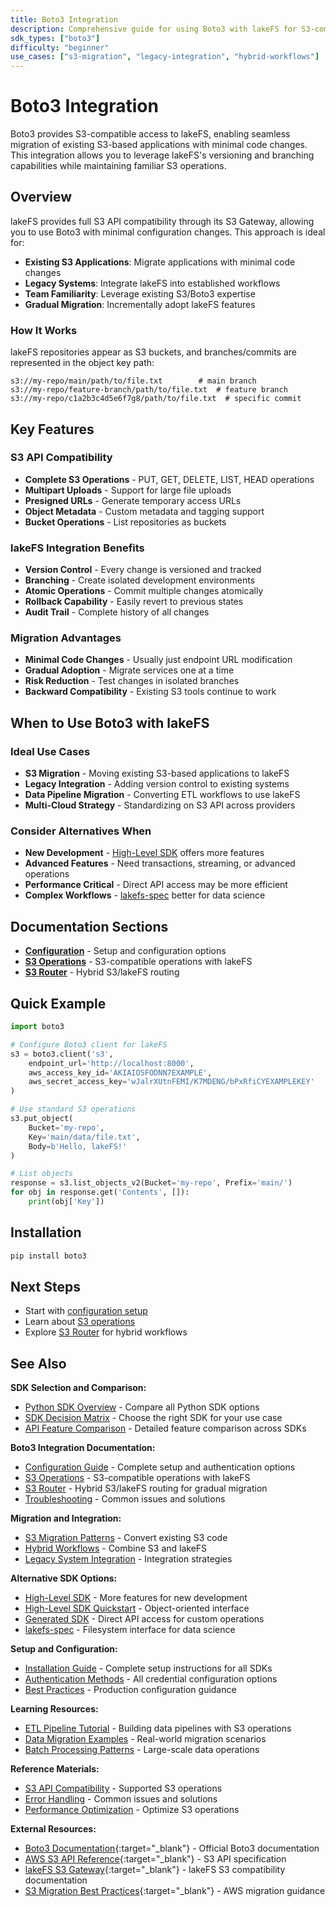 ```yaml
---
title: Boto3 Integration
description: Comprehensive guide for using Boto3 with lakeFS for S3-compatible operations
sdk_types: ["boto3"]
difficulty: "beginner"
use_cases: ["s3-migration", "legacy-integration", "hybrid-workflows"]
---
```


# Boto3 Integration

Boto3 provides S3-compatible access to lakeFS, enabling seamless migration of existing S3-based applications with minimal code changes. This integration allows you to leverage lakeFS's versioning and branching capabilities while maintaining familiar S3 operations.

## Overview

lakeFS provides full S3 API compatibility through its S3 Gateway, allowing you to use Boto3 with minimal configuration changes. This approach is ideal for:

- **Existing S3 Applications**: Migrate applications with minimal code changes
- **Legacy Systems**: Integrate lakeFS into established workflows
- **Team Familiarity**: Leverage existing S3/Boto3 expertise
- **Gradual Migration**: Incrementally adopt lakeFS features

### How It Works

lakeFS repositories appear as S3 buckets, and branches/commits are represented in the object key path:

```
s3://my-repo/main/path/to/file.txt        # main branch
s3://my-repo/feature-branch/path/to/file.txt  # feature branch
s3://my-repo/c1a2b3c4d5e6f7g8/path/to/file.txt  # specific commit
```

## Key Features

### S3 API Compatibility
- **Complete S3 Operations** - PUT, GET, DELETE, LIST, HEAD operations
- **Multipart Uploads** - Support for large file uploads
- **Presigned URLs** - Generate temporary access URLs
- **Object Metadata** - Custom metadata and tagging support
- **Bucket Operations** - List repositories as buckets

### lakeFS Integration Benefits
- **Version Control** - Every change is versioned and tracked
- **Branching** - Create isolated development environments
- **Atomic Operations** - Commit multiple changes atomically
- **Rollback Capability** - Easily revert to previous states
- **Audit Trail** - Complete history of all changes

### Migration Advantages
- **Minimal Code Changes** - Usually just endpoint URL modification
- **Gradual Adoption** - Migrate services one at a time
- **Risk Reduction** - Test changes in isolated branches
- **Backward Compatibility** - Existing S3 tools continue to work

## When to Use Boto3 with lakeFS

### Ideal Use Cases
- **S3 Migration** - Moving existing S3-based applications to lakeFS
- **Legacy Integration** - Adding version control to existing systems
- **Data Pipeline Migration** - Converting ETL workflows to use lakeFS
- **Multi-Cloud Strategy** - Standardizing on S3 API across providers

### Consider Alternatives When
- **New Development** - [High-Level SDK](../high-level-sdk/) offers more features
- **Advanced Features** - Need transactions, streaming, or advanced operations
- **Performance Critical** - Direct API access may be more efficient
- **Complex Workflows** - [lakefs-spec](../lakefs-spec/) better for data science

## Documentation Sections

- **[Configuration](configuration.md)** - Setup and configuration options
- **[S3 Operations](s3-operations.md)** - S3-compatible operations with lakeFS
- **[S3 Router](s3-router.md)** - Hybrid S3/lakeFS routing

## Quick Example

```python
import boto3

# Configure Boto3 client for lakeFS
s3 = boto3.client('s3',
    endpoint_url='http://localhost:8000',
    aws_access_key_id='AKIAIOSFODNN7EXAMPLE',
    aws_secret_access_key='wJalrXUtnFEMI/K7MDENG/bPxRfiCYEXAMPLEKEY'
)

# Use standard S3 operations
s3.put_object(
    Bucket='my-repo',
    Key='main/data/file.txt',
    Body=b'Hello, lakeFS!'
)

# List objects
response = s3.list_objects_v2(Bucket='my-repo', Prefix='main/')
for obj in response.get('Contents', []):
    print(obj['Key'])
```

## Installation

```bash
pip install boto3
```

## Next Steps

- Start with [configuration setup](configuration.md)
- Learn about [S3 operations](s3-operations.md)
- Explore [S3 Router](s3-router.md) for hybrid workflows

## See Also

**SDK Selection and Comparison:**
- [Python SDK Overview](../index.md) - Compare all Python SDK options
- [SDK Decision Matrix](../index.md#sdk-selection-decision-matrix) - Choose the right SDK for your use case
- [API Feature Comparison](../reference/api-comparison.md) - Detailed feature comparison across SDKs

**Boto3 Integration Documentation:**
- [Configuration Guide](configuration.md) - Complete setup and authentication options
- [S3 Operations](s3-operations.md) - S3-compatible operations with lakeFS
- [S3 Router](s3-router.md) - Hybrid S3/lakeFS routing for gradual migration
- [Troubleshooting](troubleshooting.md) - Common issues and solutions

**Migration and Integration:**
- [S3 Migration Patterns](s3-operations.md#migration-patterns) - Convert existing S3 code
- [Hybrid Workflows](s3-router.md#hybrid-configurations) - Combine S3 and lakeFS
- [Legacy System Integration](../reference/best-practices.md#legacy-integration) - Integration strategies

**Alternative SDK Options:**
- [High-Level SDK](../high-level-sdk/index.md) - More features for new development
- [High-Level SDK Quickstart](../high-level-sdk/quickstart.md) - Object-oriented interface
- [Generated SDK](../generated-sdk/index.md) - Direct API access for custom operations
- [lakefs-spec](../lakefs-spec/index.md) - Filesystem interface for data science

**Setup and Configuration:**
- [Installation Guide](../getting-started.md) - Complete setup instructions for all SDKs
- [Authentication Methods](../getting-started.md#authentication-and-configuration) - All credential configuration options
- [Best Practices](../reference/best-practices.md#boto3-configuration) - Production configuration guidance

**Learning Resources:**
- [ETL Pipeline Tutorial](../tutorials/etl-pipeline.md) - Building data pipelines with S3 operations
- [Data Migration Examples](s3-operations.md#data-migration) - Real-world migration scenarios
- [Batch Processing Patterns](../tutorials/etl-pipeline.md#batch-processing) - Large-scale data operations

**Reference Materials:**
- [S3 API Compatibility](s3-operations.md#api-compatibility) - Supported S3 operations
- [Error Handling](../reference/troubleshooting.md#boto3-issues) - Common issues and solutions
- [Performance Optimization](../reference/best-practices.md#boto3-performance) - Optimize S3 operations

**External Resources:**
- [Boto3 Documentation](https://boto3.amazonaws.com/v1/documentation/api/latest/index.html){:target="_blank"} - Official Boto3 documentation
- [AWS S3 API Reference](https://docs.aws.amazon.com/s3/latest/API/){:target="_blank"} - S3 API specification
- [lakeFS S3 Gateway](https://docs.lakefs.io/integrations/aws_cli.html){:target="_blank"} - lakeFS S3 compatibility documentation
- [S3 Migration Best Practices](https://aws.amazon.com/s3/migration/){:target="_blank"} - AWS migration guidance